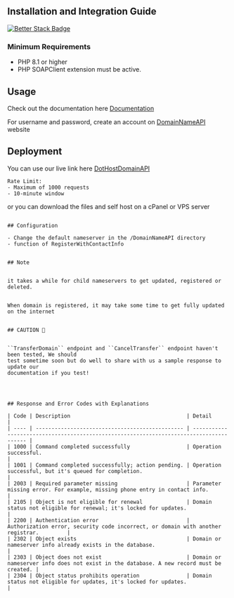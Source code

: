## Installation and Integration Guide

[![Better Stack Badge](https://uptime.betterstack.com/status-badges/v2/monitor/1mhpy.svg)](https://uptime.betterstack.com/?utm_source=status_badge)

### Minimum Requirements

- PHP 8.1 or higher
- PHP SOAPClient extension must be active.

## Usage

Check out the documentation here [Documentation](https://documenter.getpostman.com/view/28163278/2sAY4sjjoF)

For username and password, create an account on [DomainNameAPI](https://www.domainnameapi.com/become-a-reseller) website

## Deployment

You can use our live link here [DotHostDomainAPI](https://domain.hostwithdothost.com/)

```
Rate Limit:
- Maximum of 1000 requests
- 10-minute window
```

or you can download the files and self host on a cPanel or VPS server

```

## Configuration

- Change the default nameserver in the /DomainNameAPI directory
- function of RegisterWithContactInfo


## Note


it takes a while for child nameservers to get updated, registered or deleted.


When domain is registered, it may take some time to get fully updated on the internet


## CAUTION 🚧


``TransferDomain`` endpoint and ``CancelTransfer`` endpoint haven't been tested, We should
test sometime soon but do well to share with us a sample response to update our
documentation if you test!




## Response and Error Codes with Explanations

| Code | Description                                     | Detail                                                                                  |
| ---- | ----------------------------------------------- | --------------------------------------------------------------------------------------- |
| 1000 | Command completed successfully                  | Operation successful.                                                                   |
| 1001 | Command completed successfully; action pending. | Operation successful, but it's queued for completion.                                   |
| 2003 | Required parameter missing                      | Parameter missing error. For example, missing phone entry in contact info.              |
| 2105 | Object is not eligible for renewal              | Domain status not eligible for renewal; it's locked for updates.                        |
| 2200 | Authentication error                            | Authorization error, security code incorrect, or domain with another registrar.         |
| 2302 | Object exists                                   | Domain or nameserver info already exists in the database.                               |
| 2303 | Object does not exist                           | Domain or nameserver info does not exist in the database. A new record must be created. |
| 2304 | Object status prohibits operation               | Domain status not eligible for updates, it's locked for updates.                        |
```
